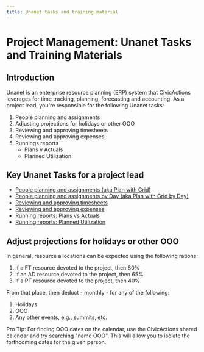 ```yaml
---
title: Unanet tasks and training material
---
```


# Project Management: Unanet Tasks and Training Materials

## Introduction

Unanet is an enterprise resource planning (ERP) system that CivicActions leverages for time tracking, planning, forecasting and accounting. As a project lead, you're responsible for the following Unanet tasks:

1. People planning and assignments
2. Adjusting projections for holidays or other OOO
3. Reviewing and approving timesheets
4. Reviewing and approving expenses
5. Runnings reports
    - Plans v Actuals
    - Planned Utilization

## Key Unanet Tasks for a project lead

-   [People planning and assignments (aka Plan with Grid)](https://docs.google.com/document/d/1716yCGd4K6zEtS1MN4Nsxk4MqwFKDcddc6F77UXgY3M/edit)
-   [People planning and assignments by Day (aka Plan with Grid by Day)](https://docs.google.com/document/d/1KqkkKJSOQk_g1a0UA5n3bLAm4yMvoOgkRsPgKVtD-5g/edit)
-   [Reviewing and approving timesheets](https://docs.google.com/presentation/d/1sOcMvmC_VFuY_DJhzFDMFcFvbV6y14JcBwTeOimiWjc/edit#slide=id.gca7c90bf59_0_66)
-   [Reviewing and approving expenses](https://docs.google.com/document/d/1fTwAs9OPKvqHwaH6bABaQUnvDpnULXpHX4HcgE3v0Tc/edit)
-   [Running reports: Plans vs Actuals](https://docs.google.com/document/d/1yIcQsi_vCIiK1iqd3r-UBiqmv5s5XDnIhjJqw6MA8xo/edit)
-   [Running reports: Planned Utilization](https://docs.google.com/document/d/1RGX5hP_nFFi9gEdUnWKqvyBMmKaRsjF251Esn3CuHgU/edit)

## Adjust projections for holidays or other OOO

In general, resource allocations can be expected using the following rations:

1. If a FT resource devoted to the project, then 80%
2. If an AD resource devoted to the project, then 65%
3. If a PT resource devoted to the project, then 40%

From that place, then deduct - monthly - for any of the following:

1. Holidays
2. OOO
3. Any other events, e.g., summits, etc.

Pro Tip: For finding OOO dates on the calendar, use the CivicActions shared calendar and try searching "name OOO". This will allow you to isolate the forthcoming dates for the given person.
